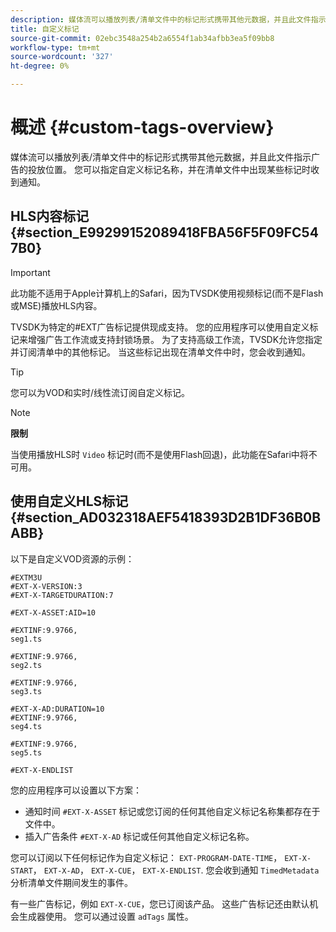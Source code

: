```yaml
---
description: 媒体流可以播放列表/清单文件中的标记形式携带其他元数据，并且此文件指示广告的投放位置。 您可以指定自定义标记名称，并在清单文件中出现某些标记时收到通知。
title: 自定义标记
source-git-commit: 02ebc3548a254b2a6554f1ab34afbb3ea5f09bb8
workflow-type: tm+mt
source-wordcount: '327'
ht-degree: 0%

---
```


# 概述 {#custom-tags-overview}

媒体流可以播放列表/清单文件中的标记形式携带其他元数据，并且此文件指示广告的投放位置。 您可以指定自定义标记名称，并在清单文件中出现某些标记时收到通知。

## HLS内容标记 {#section_E99299152089418FBA56F5F09FC547B0}

>[!IMPORTANT]
>
>此功能不适用于Apple计算机上的Safari，因为TVSDK使用视频标记(而不是Flash或MSE)播放HLS内容。

TVSDK为特定的#EXT广告标记提供现成支持。 您的应用程序可以使用自定义标记来增强广告工作流或支持封锁场景。 为了支持高级工作流，TVSDK允许您指定并订阅清单中的其他标记。 当这些标记出现在清单文件中时，您会收到通知。

>[!TIP]
>
>您可以为VOD和实时/线性流订阅自定义标记。

>[!NOTE]
>
>**限制**
>
>当使用播放HLS时 `Video` 标记时(而不是使用Flash回退)，此功能在Safari中将不可用。

## 使用自定义HLS标记 {#section_AD032318AEF5418393D2B1DF36B0BABB}

以下是自定义VOD资源的示例：

```
#EXTM3U
#EXT-X-VERSION:3
#EXT-X-TARGETDURATION:7
 
#EXT-X-ASSET:AID=10
 
#EXTINF:9.9766,
seg1.ts
 
#EXTINF:9.9766,
seg2.ts
 
#EXTINF:9.9766,
seg3.ts
 
#EXT-X-AD:DURATION=10
#EXTINF:9.9766,
seg4.ts
 
#EXTINF:9.9766,
seg5.ts
 
#EXT-X-ENDLIST
```

您的应用程序可以设置以下方案：

* 通知时间 `#EXT-X-ASSET` 标记或您订阅的任何其他自定义标记名称集都存在于文件中。
* 插入广告条件 `#EXT-X-AD` 标记或任何其他自定义标记名称。

您可以订阅以下任何标记作为自定义标记： `EXT-PROGRAM-DATE-TIME`， `EXT-X-START`， `EXT-X-AD`， `EXT-X-CUE`， `EXT-X-ENDLIST`. 您会收到通知 `TimedMetadata` 分析清单文件期间发生的事件。

有一些广告标记，例如 `EXT-X-CUE`，您已订阅该产品。 这些广告标记还由默认机会生成器使用。 您可以通过设置 `adTags` 属性。
